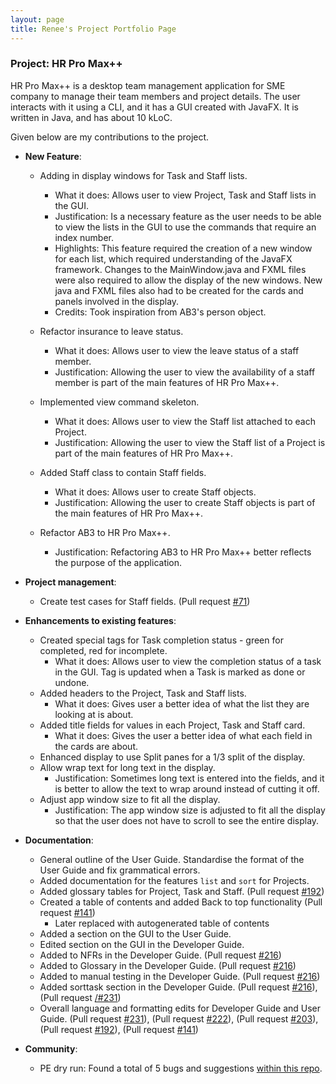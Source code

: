 ```yaml
---
layout: page
title: Renee's Project Portfolio Page
---
```


### Project: HR Pro Max++

HR Pro Max++ is a desktop team management application for SME company to manage their team members and project details.
The user interacts with it using a CLI, and it has a GUI created with JavaFX.
It is written in Java, and has about 10 kLoC.

Given below are my contributions to the project.

* **New Feature**:
  * Adding in display windows for Task and Staff lists.
    * What it does: Allows user to view Project, Task and Staff lists in the GUI.
    * Justification: Is a necessary feature as the user needs to be able to view the lists in the GUI to use the commands that require an index number.
    * Highlights: This feature required the creation of a new window for each list, which required understanding of the JavaFX framework.
    Changes to the MainWindow.java and FXML files were also required to allow the display of the new windows.
    New java and FXML files also had to be created for the cards and panels involved in the display.
    * Credits: Took inspiration from AB3's person object.

  * Refactor insurance to leave status.
    * What it does: Allows user to view the leave status of a staff member.
    * Justification: Allowing the user to view the availability of a staff member is part of the main features of HR Pro Max++.

  * Implemented view command skeleton.
    * What it does: Allows user to view the Staff list attached to each Project.
    * Justification: Allowing the user to view the Staff list of a Project is part of the main features of HR Pro Max++.

  * Added Staff class to contain Staff fields.
    * What it does: Allows user to create Staff objects.
    * Justification: Allowing the user to create Staff objects is part of the main features of HR Pro Max++.

  * Refactor AB3 to HR Pro Max++.
    * Justification: Refactoring AB3 to HR Pro Max++ better reflects the purpose of the application.


* **Project management**:
  * Create test cases for Staff fields. (Pull request [#71](https://github.com/AY2223S1-CS2103T-T09-3/tp/pull/71))

* **Enhancements to existing features**:
  * Created special tags for Task completion status - green for completed, red for incomplete.
    * What it does: Allows user to view the completion status of a task in the GUI. Tag is updated when a Task is marked as done or undone.
  * Added headers to the Project, Task and Staff lists.
    * What it does: Gives user a better idea of what the list they are looking at is about.
  * Added title fields for values in each Project, Task and Staff card.
    * What it does: Gives the user a better idea of what each field in the cards are about.
  * Enhanced display to use Split panes for a 1/3 split of the display.
  * Allow wrap text for long text in the display.
    * Justification: Sometimes long text is entered into the fields, and it is better to allow the text to wrap around instead of cutting it off.
  * Adjust app window size to fit all the display.
    * Justification: The app window size is adjusted to fit all the display so that the user does not have to scroll to see the entire display.


* **Documentation**:
  * General outline of the User Guide. Standardise the format of the User Guide and fix grammatical errors.
  * Added documentation for the features `list` and `sort` for Projects.
  * Added glossary tables for Project, Task and Staff. (Pull request [#192](https://github.com/AY2223S1-CS2103T-T09-3/tp/pull/192))
  * Created a table of contents and added Back to top functionality (Pull request [#141](https://github.com/AY2223S1-CS2103T-T09-3/tp/pull/141))
    * Later replaced with autogenerated table of contents
  * Added a section on the GUI to the User Guide.
  * Edited section on the GUI in the Developer Guide.
  * Added to NFRs in the Developer Guide. (Pull request [#216](https://github.com/AY2223S1-CS2103T-T09-3/tp/pull/216))
  * Added to Glossary in the Developer Guide. (Pull request [#216](https://github.com/AY2223S1-CS2103T-T09-3/tp/pull/216))
  * Added to manual testing in the Developer Guide. (Pull request [#216](https://github.com/AY2223S1-CS2103T-T09-3/tp/pull/216))
  * Added sorttask section in the Developer Guide. (Pull request [#216](https://github.com/AY2223S1-CS2103T-T09-3/tp/pull/216)), 
  (Pull request [/#231](https://github.com/AY2223S1-CS2103T-T09-3/tp/pull/231))
  * Overall language and formatting edits for Developer Guide and User Guide. (Pull request [\#231](https://github.com/AY2223S1-CS2103T-T09-3/tp/pull/231)),
  (Pull request [\#222](https://github.com/AY2223S1-CS2103T-T09-3/tp/pull/222)), (Pull request [\#203](https://github.com/AY2223S1-CS2103T-T09-3/tp/pull/203)), 
  (Pull request [\#192](https://github.com/AY2223S1-CS2103T-T09-3/tp/pull/192)), (Pull request [\#141](https://github.com/AY2223S1-CS2103T-T09-3/tp/pull/141))

* **Community**:
  * PE dry run: Found a total of 5 bugs and suggestions [within this repo](https://github.com/reneeyeow02/ped/issues).
